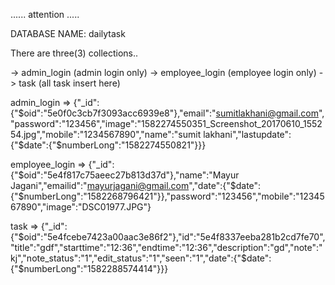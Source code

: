 ...... attention .....

DATABASE NAME: dailytask

There are three(3) collections..

->  admin_login (admin login only)
->  employee_login (employee login only)
->  task (all task insert here)




admin_login => {"_id":{"$oid":"5e0f0c3cb7f3093acc6939e8"},"email":"sumitlakhani@gmail.com","password":"123456","image":"1582274550351_Screenshot_20170610_155254.jpg","mobile":"1234567890","name":"sumit lakhani","lastupdate":{"$date":{"$numberLong":"1582274550821"}}}
 
employee_login => {"_id":{"$oid":"5e4f817c75aeec27b813d37d"},"name":"Mayur Jagani","emailid":"mayurjagani@gmail.com","date":{"$date":{"$numberLong":"1582268796421"}},"password":"123456","mobile":"1234567890","image":"DSC01977.JPG"}

task => {"_id":{"$oid":"5e4fcebe7423a00aac3e86f2"},"id":"5e4f8337eeba281b2cd7fe70","title":"gdf","starttime":"12:36","endtime":"12:36","description":"gd","note":"kj","note_status":"1","edit_status":"1","seen":"1","date":{"$date":{"$numberLong":"1582288574414"}}}